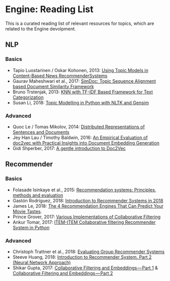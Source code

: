 # Engine: Reading List
This is a curated reading list of relevant resources for topics, which are related to the Engine devolpment.

## NLP

### Basics
* Tapio Luostarinen / Oskar Kohonen, 2013: [Using Topic Models in Content-Based News RecommenderSystems](http://emmtee.net/oe/nodalida13/conference/11.pdf)
* Gaurav Maheshwari et al., 2017: [SimDoc: Topic Sequence Alignment based Document Similarity Framework](https://arxiv.org/pdf/1611.04822)
* Bruno Trstenjak, 2013: [KNN with TF-IDF Based Framework for Text Categorization](https://ac.els-cdn.com/S1877705814003750/1-s2.0-S1877705814003750-main.pdf?_tid=ef844f67-9742-4520-bd74-ff661384de8b&acdnat=1527071647_35245894323b4084dc3d203fd77f6f02)
* Susan Li, 2018: [Topic Modelling in Python with NLTK and Gensim](https://towardsdatascience.com/topic-modelling-in-python-with-nltk-and-gensim-4ef03213cd21)

### Advanced
* Quoc Le / Tomas Mikolov, 2014: [Distributed Representations of Sentences and Documents](https://arxiv.org/pdf/1405.4053.pdf)
* Jey Han Lau / Timothy Baldwin, 2016: [An Empirical Evaluation of doc2vec with Practical Insights into Document Embedding Generation](https://arxiv.org/pdf/1607.05368)
* Gidi Shperber, 2017: [A gentle introduction to Doc2Vec](https://medium.com/scaleabout/a-gentle-introduction-to-doc2vec-db3e8c0cce5e)


## Recommender

### Basics
* Folasade Isinkaye et al., 2015: [Recommendation systems: Principles, methods and
evaluation](https://ac.els-cdn.com/S1110866515000341/1-s2.0-S1110866515000341-main.pdf?_tid=8f742bbe-a23e-4dda-ad84-bef8dae158c5&acdnat=1527070687_b2c9b07c2f2cf34f9706137b339da621)
* Gastón Rodríguez, 2018: [Introduction to Recommender Systems in 2018](https://tryolabs.com/blog/introduction-to-recommender-systems/)
* James Le, 2018: [The 4 Recommendation Engines That Can Predict Your Movie Tastes](https://towardsdatascience.com/the-4-recommendation-engines-that-can-predict-your-movie-tastes-109dc4e10c52).
* Prince Grover, 2017: [Various Implementations of Collaborative Filtering](https://towardsdatascience.com/various-implementations-of-collaborative-filtering-100385c6dfe0)
* Ankur Tomar, 2017: [ITEM-ITEM Collaborative filtering Recommender System in Python](https://medium.com/@tomar.ankur287/item-item-collaborative-filtering-recommender-system-in-python-cf3c945fae1e)

### Advanced
* Christoph Trattner et al., 2018: [Evaluating Group Recommender
Systems](http://www.christophtrattner.info/pubs/group_recsys_trattner.pdf)
* Steeve Huang, 2018: [Introduction to Recommender System. Part 2 (Neural Network Approach)](https://towardsdatascience.com/introduction-to-recommender-system-part-2-adoption-of-neural-network-831972c4cbf7)
* Shikar Gupta, 2017: [Collaborative Filtering and Embeddings — Part 1](https://towardsdatascience.com/collaborative-filtering-and-embeddings-part-1-63b00b9739ce) & [Collaborative Filtering and Embeddings — Part 2](https://towardsdatascience.com/collaborative-filtering-and-embeddings-part-2-919da17ecefb)


